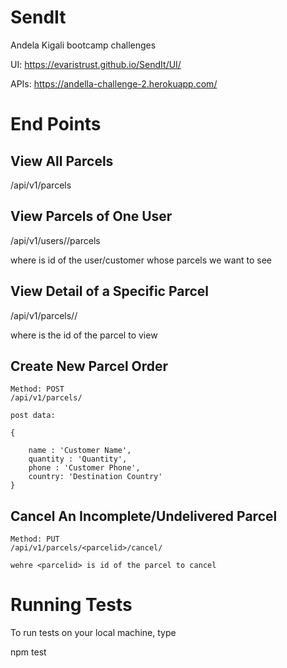 # SendIt
Andela Kigali bootcamp challenges 


UI: <a href="https://evaristrust.github.io/SendIt/UI/">https://evaristrust.github.io/SendIt/UI/</a>

APIs: <a href="https://andella-challenge-2.herokuapp.com/" target="_blank">https://andella-challenge-2.herokuapp.com/</a>

# End Points

## View All Parcels

   /api/v1/parcels

## View Parcels of One User

  /api/v1/users/<userid>/parcels

  where <userid> is id of the user/customer whose parcels we want to see


## View Detail of a Specific Parcel

  /api/v1/parcels/<parcelid>/

  where <parcelid> is the id of the parcel to view

## Create New Parcel Order

	Method: POST
	/api/v1/parcels/

	post data:

	{

		name : 'Customer Name',
		quantity : 'Quantity',
		phone : 'Customer Phone',
		country: 'Destination Country'
	}

## Cancel An Incomplete/Undelivered Parcel

	Method: PUT
	/api/v1/parcels/<parcelid>/cancel/

	wehre <parcelid> is id of the parcel to cancel


# Running Tests

To run tests on your local machine, type

npm test
